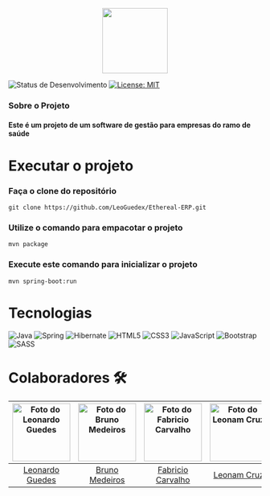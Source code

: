<p align="center">
  <img src="https://img.shields.io/badge/Ethereal-Web-red" height="130">
</p>

![Status de Desenvolvimento](https://img.shields.io/badge/Status-Em_Desenvolvimento-green)
[![License: MIT](https://img.shields.io/badge/License-MIT-green.svg)](https://opensource.org/licenses/MIT)

  ### Sobre o Projeto
  #### Este é um projeto de um software de gestão para empresas do ramo de saúde

# Executar o projeto

### Faça o clone do repositório
```
git clone https://github.com/LeoGuedex/Ethereal-ERP.git
```

### Utilize o comando para empacotar o projeto
```
mvn package
```

### Execute este comando para inicializar o projeto
```
mvn spring-boot:run
```

# Tecnologias

![Java](https://img.shields.io/badge/java-%23ED8B00.svg?style=for-the-badge&logo=openjdk&logoColor=white)
![Spring](https://img.shields.io/badge/spring-%236DB33F.svg?style=for-the-badge&logo=spring&logoColor=white)
![Hibernate](https://img.shields.io/badge/Hibernate-59666C?style=for-the-badge&logo=Hibernate&logoColor=white)
![HTML5](https://img.shields.io/badge/html5-%23E34F26.svg?style=for-the-badge&logo=html5&logoColor=white)
![CSS3](https://img.shields.io/badge/css3-%231572B6.svg?style=for-the-badge&logo=css3&logoColor=white)
![JavaScript](https://img.shields.io/badge/javascript-%23323330.svg?style=for-the-badge&logo=javascript&logoColor=%23F7DF1E)
![Bootstrap](https://img.shields.io/badge/bootstrap-%238511FA.svg?style=for-the-badge&logo=bootstrap&logoColor=white)
![SASS](https://img.shields.io/badge/SASS-hotpink.svg?style=for-the-badge&logo=SASS&logoColor=white)

# Colaboradores 🛠️


| <a href="https://www.linkedin.com/in/leonardo-correa-guedes/"><img src="https://media.licdn.com/dms/image/D4D03AQGjwxC69Gr9HQ/profile-displayphoto-shrink_800_800/0/1685109205287?e=1704326400&v=beta&t=Z4wGnxR6tHePzwYI99QtkztVbgYpSHAauo5pf8c-W10" alt="Foto do Leonardo Guedes" width="115"/></a> | <a href="https://www.linkedin.com/in/brunomedeiros14/"><img src="https://media.licdn.com/dms/image/D4D03AQGIsNq26MD8Hg/profile-displayphoto-shrink_800_800/0/1698599785600?e=1706745600&v=beta&t=KaaPEQVCR3MesSvODLl_6X_8oFGlxq-Sjrl4Peb9CxE" alt="Foto do Bruno Medeiros" width="115"/></a> | <a href="https://www.linkedin.com/in/inacio-fabricio-carvalho/"><img src="https://media.licdn.com/dms/image/C4D03AQFoTixlHmtQjA/profile-displayphoto-shrink_800_800/0/1650395440554?e=1704326400&v=beta&t=MLW4OBEAkl2qgVfo6PaCUB78vkDibYXv1prHaS9IHWQ" alt="Foto do Fabricio Carvalho" width="115"/></a> | <a href="https://www.linkedin.com/in/leonamcruz/"><img src="https://media.licdn.com/dms/image/D4D35AQEC5_KJOW_8Tw/profile-framedphoto-shrink_800_800/0/1663693109316?e=1701619200&v=beta&t=M-ro2wNCzaiUYgm6wp6fpeDuhw1QbIgVfusJ9BGQX9M" alt="Foto do Leonam Cruz" width="115"/></a> | <a href="https://www.linkedin.com/in/felipe-rocha-dos-santos-developer-java"><img src="https://media.licdn.com/dms/image/C5603AQHYXPYibAK-Tg/profile-displayphoto-shrink_800_800/0/1516841807441?e=1704326400&v=beta&t=9H9N0CH4unPM3LWn-pgWTYav69mbVLOAn_yQe_p7LGo" alt="Foto do Felipe Rocha" width="115"/></a> | <a href="https://www.linkedin.com/in/cleyton-de-oliveira-rocha-2aa8a8200/"><img src="https://media.licdn.com/dms/image/D4D03AQFmznE_gCVCeg/profile-displayphoto-shrink_800_800/0/1700398713931?e=1706745600&v=beta&t=ae1YlOlryAc-I8CeyWTTy7-j4Z_lADbTegQwTSTR7O4" alt="Foto do Cleyton Oliveira" width="115"/></a> |
| :---: | :---: | :---: | :---: | :---: | :---: |
| <a href="https://www.linkedin.com/in/leonardo-correa-guedes/">Leonardo Guedes</a> | <a href="https://www.linkedin.com/in/brunomedeiros14/">Bruno Medeiros</a> | <a href="https://www.linkedin.com/in/inacio-fabricio-carvalho/">Fabricio Carvalho</a> | <a href="https://www.linkedin.com/in/leonamcruz/">Leonam Cruz</a> | <a href="https://www.linkedin.com/in/felipe-rocha-dos-santos-developer-java/">Felipe Rocha</a> | <a href="https://www.linkedin.com/in/cleyton-de-oliveira-rocha-2aa8a8200/">Cleyton de Oliveira Rocha</a> |
